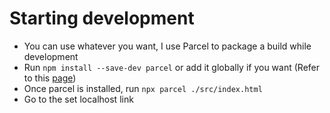 # Starting development
* You can use whatever you want, I use Parcel to package a build while development
* Run `npm install --save-dev parcel` or add it globally if you want (Refer to this [page](https://parceljs.org/getting-started/webapp/))
* Once parcel is installed, run `npx parcel ./src/index.html`
* Go to the set localhost link